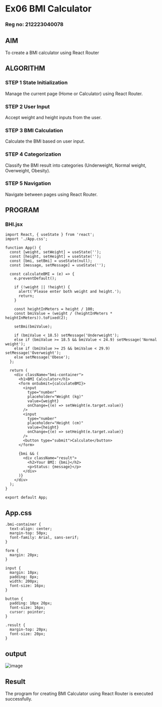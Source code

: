 # Ex06 BMI Calculator
### Reg no: 212223040078


## AIM
To create a BMI calculator using React Router 

## ALGORITHM
### STEP 1 State Initialization
Manage the current page (Home or Calculator) using React Router.

### STEP 2 User Input
Accept weight and height inputs from the user.

### STEP 3 BMI Calculation
Calculate the BMI based on user input.

### STEP 4 Categorization
Classify the BMI result into categories (Underweight, Normal weight, Overweight, Obesity).

### STEP 5 Navigation
Navigate between pages using React Router.

## PROGRAM
### BHI.jsx
```
import React, { useState } from 'react';
import './App.css';

function App() {
  const [weight, setWeight] = useState('');
  const [height, setHeight] = useState('');
  const [bmi, setBmi] = useState(null);
  const [message, setMessage] = useState('');

  const calculateBMI = (e) => {
    e.preventDefault();

    if (!weight || !height) {
      alert('Please enter both weight and height.');
      return;
    }

    const heightInMeters = height / 100;
    const bmiValue = (weight / (heightInMeters * heightInMeters)).toFixed(2);

    setBmi(bmiValue);

    if (bmiValue < 18.5) setMessage('Underweight');
    else if (bmiValue >= 18.5 && bmiValue < 24.9) setMessage('Normal weight');
    else if (bmiValue >= 25 && bmiValue < 29.9) setMessage('Overweight');
    else setMessage('Obese');
  };

  return (
    <div className="bmi-container">
      <h1>BMI Calculator</h1>
      <form onSubmit={calculateBMI}>
        <input
          type="number"
          placeholder="Weight (kg)"
          value={weight}
          onChange={(e) => setWeight(e.target.value)}
        />
        <input
          type="number"
          placeholder="Height (cm)"
          value={height}
          onChange={(e) => setHeight(e.target.value)}
        />
        <button type="submit">Calculate</button>
      </form>

      {bmi && (
        <div className="result">
          <h2>Your BMI: {bmi}</h2>
          <p>Status: {message}</p>
        </div>
      )}
    </div>
  );
}

export default App;
```
## App.css
```
.bmi-container {
  text-align: center;
  margin-top: 50px;
  font-family: Arial, sans-serif;
}

form {
  margin: 20px;
}

input {
  margin: 10px;
  padding: 8px;
  width: 200px;
  font-size: 16px;
}

button {
  padding: 10px 20px;
  font-size: 16px;
  cursor: pointer;
}

.result {
  margin-top: 20px;
  font-size: 20px;
}
```
## output
![image](https://github.com/user-attachments/assets/77831423-50e7-4387-b7b8-77881f529653)

## Result
The program for creating BMI Calculator using React Router is executed successfully.
